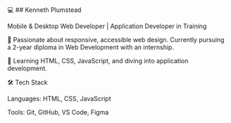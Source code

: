 💻 ## Kenneth Plumstead

Mobile & Desktop Web Developer | Application Developer in Training

🚀 Passionate about responsive, accessible web design. Currently pursuing a 2-year diploma in Web Development with an internship.

🌱 Learning HTML, CSS, JavaScript, and diving into application development.

🛠️ Tech Stack

Languages: HTML, CSS, JavaScript

Tools: Git, GitHub, VS Code, Figma





